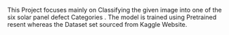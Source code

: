 This Project focuses mainly on Classifying the given image into one of the six solar panel defect Categories . The model is trained using Pretrained resent whereas the Dataset set sourced from Kaggle Website.
